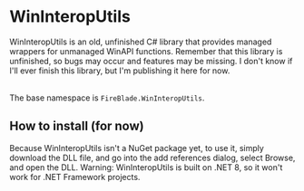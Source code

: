 # WinInteropUtils
WinInteropUtils is an old, unfinished C# library that provides managed wrappers for unmanaged WinAPI functions. Remember that this library is unfinished, so bugs may occur and features may be missing. I don't know if I'll ever finish this library, but I'm publishing it here for now.<br><br>

The base namespace  is `FireBlade.WinInteropUtils`.

## How to install (for now)
Because WinInteropUtils isn't a NuGet package yet, to use it, simply download the DLL file, and go into the add references dialog, select Browse, and open the DLL. Warning: WinInteropUtils is built on .NET 8, so it won't work for .NET Framework projects.